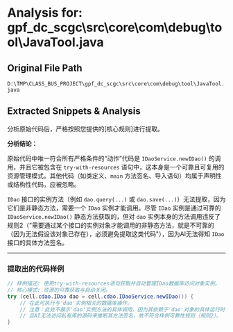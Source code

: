 # Analysis for: gpf_dc_scgc\src\core\com\debug\tool\JavaTool.java

## Original File Path
`D:\TMP\CLASS_BUS_PROJECT\gpf_dc_scgc\src\core\com\debug\tool\JavaTool.java`

## Extracted Snippets & Analysis
分析原始代码后，严格按照您提供的[核心规则]进行提取。

**分析结论：**

原始代码中唯一符合所有严格条件的“动作”代码是 `IDaoService.newIDao()` 的调用，并且它被包含在 `try-with-resources` 语句中，这本身是一个可靠且可复用的资源管理模式。其他代码（如类定义、`main` 方法签名、导入语句）均属于声明性或结构性代码，应被忽略。

`IDao` 接口的实例方法（例如 `dao.query(...)` 或 `dao.save(...)`）无法提取，因为它们是非静态方法，需要一个 `IDao` 实例才能调用。尽管 `IDao` 实例是通过可靠的 `IDaoService.newIDao()` 静态方法获取的，但对 `dao` 实例本身的方法调用违反了规则2（"需要通过某个接口的实例对象才能调用的非静态方法，就是不可靠的（因为无法假设该对象已存在），必须避免提取这类代码"），因为AI无法得知 `IDao` 接口的具体方法签名。

---

### 提取出的代码样例

```java
// 样例描述: 使用try-with-resources语句获取并自动管理IDao数据库访问对象实例。
// 核心模式: 资源的可靠获取与自动关闭。
try (cell.cdao.IDao dao = cell.cdao.IDaoService.newIDao()) {
    // 在此可执行与'dao'实例相关的数据库操作。
    // 注意：此处不展示'dao'实例方法的具体调用，因为其依赖于'dao'对象的具体运行时行为，
    // 且AI无法访问私有库的源码来推断其方法签名，故不符合样例可靠性规则（规则2）。
}
```